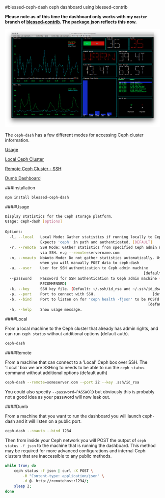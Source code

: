 #blessed-ceph-dash
ceph dashboard using blessed-contrib

**Please note as of this time the dashboard only works with my `master` branch of [blessed-contrib](https://github.com/xcezzz/blessed-contrib). The package.json reflects this now.**


![Image of blessed-ceph-dash](./screenshot.png)

The `ceph-dash` has a few different modes for accessing Ceph cluster information.

[Usage](#usage)

[Local Ceph Cluster](#local)

[Remote Ceph Cluster - SSH](#remote)

[Dumb Dashboard](#dumb)

###Installation
```bash
npm install blessed-ceph-dash
```

####Usage

```bash
Display statistics for the Ceph storage platform.
Usage: ceph-dash [options]

Options:
  -l, --local   Local Mode: Gather statistics if running locally to Ceph.
                Expects 'ceph' in path and authenticated. [DEFAULT]
  -r, --remote  SSH Mode: Gather statistics from specified Ceph admin machine
                via SSH. e.g --remote=servername.com
  -n, --noauto  NoAuto Mode: Do not gather statistics automatically. Used for
                when you will manually POST data to ceph-dash
  -u, --user    User for SSH authentication to Ceph admin machine
                                                               [default: "root"]
  --password    Password for SSH authentication to Ceph admin machine (NOT
                RECOMMENDED)
  -k, --key     SSH key file. (Default: ~/.ssh/id_rsa and ~/.ssh/id_dsa)
  -p, --port    Port to connect with SSH.                          [default: 22]
  -b, --bind    Port to listen on for 'ceph health -fjson' to be POSTd to.
                                                                 [default: 3004]
  -h, --help    Show usage message.
```

####Local

From a local machine to the Ceph cluster that already has admin rights, and can run `ceph status` without additional options (default auth).

```bash
ceph-dash
```


####Remote

From a machine that can connect to a 'Local' Ceph box over SSH. The 'Local' box we are SSHing to needs to be able to run the `ceph status` command without additional options (default auth)

```bash
ceph-dash --remote=someserver.com --port 22 --key .ssh/id_rsa
```

You could also specify `--password=PASSWORD` but obviously this is probably not a good idea as your password will now leak out.


####Dumb

From a machine that you want to run the dashboard you will launch ceph-dash and it will listen on a public port.

```bash
ceph-dash --noauto --bind 1234
```

Then from inside your Ceph network you will POST the output of `ceph status -f json` to the machine that is running the dashboard. This method may be required for more advanced configurations and internal Ceph clusters that are inaccessible to any public methods.

```bash
while true; do 
    ceph status -f json | curl -X POST \
    	-H "Content-type: application/json" \
    	-d @- http://remotehost:1234/; 
    sleep 2; 
done
```
